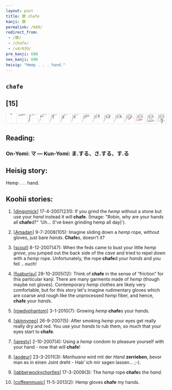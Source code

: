 ```yaml
---
layout: post
title: 摩 chafe
kanji: 摩
permalink: /689/
redirect_from:
 - /摩/
 - /chafe/
 - /v4/639/
pre_kanji: 688
nex_kanji: 690
heisig: "Hemp . . . hand."
---
```


## `chafe`

## [15]

<div class="stroke"><img src="../images/E691A9.png" /></div>

## Reading:

### On-Yomi: マ &mdash; Kun-Yomi: ま.する、さ.する、す.る

## Heisig story:

Hemp . . . hand.

## Koohii stories:

1) [<a href="http://kanji.koohii.com/profile/dingomick">dingomick</a>] 17-4-2007(231): If you grind the <em>hemp</em> without a stone but use your <em>hand</em> instead it will<strong> chafe</strong>. (Image: &quot;Robin, why are your hands all<strong> chafe</strong>d?&quot; &#039;Uh... (I&#039;ve been grinding hemp all day)&#039;).

2) [<a href="http://kanji.koohii.com/profile/Amadan">Amadan</a>] 9-7-2008(105): Imagine sliding down a <em>hemp</em> rope, without gloves, just bare <em>hands</em>.<strong> Chafe</strong>s, doesn&#039;t it?

3) [<a href="http://kanji.koohii.com/profile/scout">scout</a>] 8-12-2007(47): When the feds came to bust your little <em>hemp</em> <em>grove</em>, you jumped out the back side of the <em>cave</em> and tried to repel down with a <em>hemp</em> rope. Unfortunately, the rope<strong> chafe</strong>d your <em>hands</em> and you fell .. ouch!

4) [<a href="http://kanji.koohii.com/profile/fuaburisu">fuaburisu</a>] 28-10-2005(12): Think of<strong> chafe</strong> in the sense of “friction” for this particular kanji. There are many garments made of <em>hemp</em> (though maybe not gloves). Contemporary <em>hemp</em> clothes are likely very comfortable, but for this story let&#039;s imagine rudimentary gloves which are coarse and rough like the unprocessed <em>hemp</em> fiber, and hence,<strong> chafe</strong> your <em>hands</em>.

5) [<a href="http://kanji.koohii.com/profile/rowdyphantom">rowdyphantom</a>] 3-1-2010(7): Growing <em>hemp</em><strong> chafe</strong>s your <em>hand</em>s.

6) [<a href="http://kanji.koohii.com/profile/skinnyneo">skinnyneo</a>] 26-9-2007(5): After smoking <em>hemp</em> your eyes get really really dry and red. You use your <em>hands</em> to rub them, so much that your eyes start to<strong> chafe</strong>.

7) [<a href="http://kanji.koohii.com/profile/jaresty">jaresty</a>] 2-10-2007(4): Using a <em>hemp</em> condom to pleasure yourself with your hand - now that will<strong> chafe</strong>!

8) [<a href="http://kanji.koohii.com/profile/aodeur">aodeur</a>] 23-3-2011(3): <em>Marihuana</em> wird mit der <em>Hand</em> <strong>zerrieben</strong>, bevor man es in einen Joint dreht - Hab&#039; ich mir sagen lassen... ;-).

9) [<a href="http://kanji.koohii.com/profile/jabberwockychortles">jabberwockychortles</a>] 17-3-2009(3): The <em>hemp</em> rope<strong> chafe</strong>s the <em>hand</em>.

10) [<a href="http://kanji.koohii.com/profile/coffeenmusic">coffeenmusic</a>] 11-5-2013(2): Hemp gloves<strong> chafe</strong> my hands.
